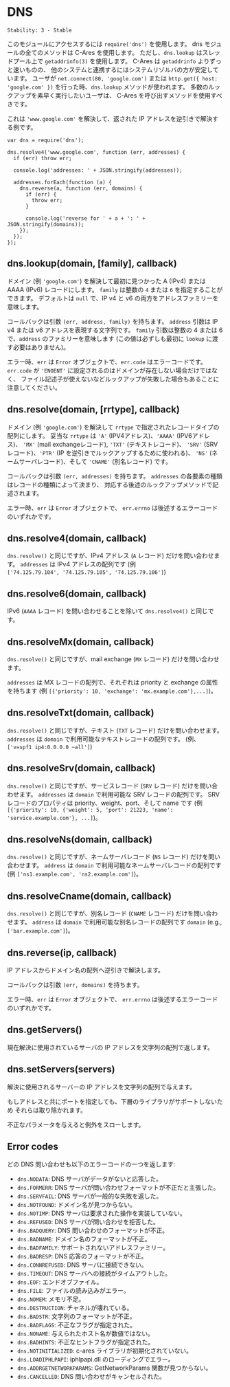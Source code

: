 # DNS

    Stability: 3 - Stable

<!--
Use `require('dns')` to access this module. All methods in the dns module
use C-Ares except for `dns.lookup` which uses `getaddrinfo(3)` in a thread
pool. C-Ares is much faster than `getaddrinfo` but the system resolver is
more constant with how other programs operate. When a user does
`net.connect(80, 'google.com')` or `http.get({ host: 'google.com' })` the
`dns.lookup` method is used. Users who need to do a large number of lookups
quickly should use the methods that go through C-Ares.
-->

このモジュールにアクセスするには `require('dns')` を使用します。
dns モジュールの全てのメソッドは C-Ares を使用します。
ただし、`dns.lookup` はスレッドプール上で `getaddrinfo(3)` を使用します。
C-Ares は `getaddrinfo` よりずっと速いものの、
他のシステムと連携するにはシステムリゾルバの方が安定しています。
ユーザが `net.connect(80, 'google.com')` または
`http.get({ host: 'google.com' })` を行った時、`dns.lookup`
メソッドが使われます。
多数のルックアップを素早く実行したいユーザは、
C-Ares を呼び出すメソッドを使用すべきです。

<!--
Here is an example which resolves `'www.google.com'` then reverse
resolves the IP addresses which are returned.
-->

これは `'www.google.com'` を解決して、返された IP アドレスを逆引きで解決する例です。

    var dns = require('dns');

    dns.resolve4('www.google.com', function (err, addresses) {
      if (err) throw err;

      console.log('addresses: ' + JSON.stringify(addresses));

      addresses.forEach(function (a) {
        dns.reverse(a, function (err, domains) {
          if (err) {
            throw err;
          }

          console.log('reverse for ' + a + ': ' + JSON.stringify(domains));
        });
      });
    });

## dns.lookup(domain, [family], callback)

<!--
Resolves a domain (e.g. `'google.com'`) into the first found A (IPv4) or
AAAA (IPv6) record.
The `family` can be the integer `4` or `6`. Defaults to `null` that indicates
both Ip v4 and v6 address family.
-->

ドメイン (例 `'google.com'`) を解決して最初に見つかった
A (IPv4) または AAAA (IPv6) レコードにします。
`family` は整数の `4` または `6` を指定することができます。
デフォルトは `null` で、IP v4 と v6 の両方をアドレスファミリーを意味します。

<!--
The callback has arguments `(err, address, family)`.  The `address` argument
is a string representation of a IP v4 or v6 address. The `family` argument
is either the integer 4 or 6 and denotes the family of `address` (not
necessarily the value initially passed to `lookup`).
-->

コールバックは引数 `(err, address, family)` を持ちます。
`address` 引数は IP v4 または v6 アドレスを表現する文字列です。
`family` 引数は整数の 4 または 6 で、`address` のファミリーを意味します
(この値は必ずしも最初に `lookup` に渡す必要はありません)。

<!--
On error, `err` is an `Error` object, where `err.code` is the error code.
Keep in mind that `err.code` will be set to `'ENOENT'` not only when
the domain does not exist but also when the lookup fails in other ways
such as no available file descriptors.
-->

エラー時、`err` は `Error` オブジェクトで、`err.code` はエラーコードです。
`err.code` が `'ENOENT'` に設定されるのはドメインが存在しない場合だけではなく、
ファイル記述子が使えないなどルックアップが失敗した場合もあることに
注意してください。


## dns.resolve(domain, [rrtype], callback)

<!--
Resolves a domain (e.g. `'google.com'`) into an array of the record types
specified by rrtype. Valid rrtypes are `'A'` (IPV4 addresses, default),
`'AAAA'` (IPV6 addresses), `'MX'` (mail exchange records), `'TXT'` (text
records), `'SRV'` (SRV records), `'PTR'` (used for reverse IP lookups),
`'NS'` (name server records) and `'CNAME'` (canonical name records).
-->

ドメイン (例 `'google.com'`) を解決して `rrtype` で指定されたレコードタイプの配列にします。
妥当な `rrtype` は `'A'` (IPV4アドレス)、`'AAAA'` (IPV6アドレス)、
`'MX'` (mail exchangeレコード), `'TXT'` (テキストレコード)、
`'SRV'` (SRVレコード)、`'PTR'` (IP を逆引きでルックアップするために使われる)、
`'NS'` (ネームサーバレコード)、そして `'CNAME'` (別名レコード) です。

<!--
The callback has arguments `(err, addresses)`.  The type of each item
in `addresses` is determined by the record type, and described in the
documentation for the corresponding lookup methods below.
-->

コールバックは引数 `(err, addresses)` を持ちます。
`addresses` の各要素の種類はレコードの種類によって決まり、
対応する後述のルックアップメソッドで記述されます。

<!--
On error, `err` is an `Error` object, where `err.code` is
one of the error codes listed below.
-->

エラー時、`err` は `Error` オブジェクトで、
`err.errno` は後述するエラーコードのいずれかです。


## dns.resolve4(domain, callback)

<!--
The same as `dns.resolve()`, but only for IPv4 queries (`A` records).
`addresses` is an array of IPv4 addresses (e.g.
`['74.125.79.104', '74.125.79.105', '74.125.79.106']`).
-->

`dns.resolve()` と同じですが、IPv4 アドレス (`A` レコード) だけを問い合わせます。
`addresses` は IPv4 アドレスの配列です (例<br />
`['74.125.79.104', '74.125.79.105', '74.125.79.106']`)

## dns.resolve6(domain, callback)

<!--
The same as `dns.resolve4()` except for IPv6 queries (an `AAAA` query).
-->

IPv6 (`AAAA` レコード) を問い合わせることを除いて `dns.resolve4()` と同じです。


## dns.resolveMx(domain, callback)

<!--
The same as `dns.resolve()`, but only for mail exchange queries (`MX` records).
-->

`dns.resolve()` と同じですが、mail exchange (`MX` レコード) だけを問い合わせます。

<!--
`addresses` is an array of MX records, each with a priority and an exchange
attribute (e.g. `[{'priority': 10, 'exchange': 'mx.example.com'},...]`).
-->

`addresses` は MX レコードの配列で、それぞれは priority と exchange の属性を持ちます
(例 `[{'priority': 10, 'exchange': 'mx.example.com'},...]`)。

## dns.resolveTxt(domain, callback)

<!--
The same as `dns.resolve()`, but only for text queries (`TXT` records).
`addresses` is an array of the text records available for `domain` (e.g.,
`['v=spf1 ip4:0.0.0.0 ~all']`).
-->

`dns.resolve()` と同じですが、テキスト (`TXT` レコード) だけを問い合わせます。
`addresses` は `domain` で利用可能なテキストレコードの配列です。
(例、`['v=spf1 ip4:0.0.0.0 ~all']`)

## dns.resolveSrv(domain, callback)

<!--
The same as `dns.resolve()`, but only for service records (`SRV` records).
`addresses` is an array of the SRV records available for `domain`. Properties
of SRV records are priority, weight, port, and name (e.g.,
`[{'priority': 10, {'weight': 5, 'port': 21223, 'name': 'service.example.com'}, ...]`).
-->

`dns.resolve()` と同じですが、サービスレコード (`SRV` レコード) だけを問い合わせます。
`addresses` は `domain` で利用可能な SRV レコードの配列です。
SRV レコードのプロパティは priority、weight、port、そして name です
(例 `[{'priority': 10, {'weight': 5, 'port': 21223, 'name': 'service.example.com'}, ...]`)。

## dns.resolveNs(domain, callback)

<!--
The same as `dns.resolve()`, but only for name server records (`NS` records).
`addresses` is an array of the name server records available for `domain`
(e.g., `['ns1.example.com', 'ns2.example.com']`).
-->

`dns.resolve()` と同じですが、ネームサーバレコード (`NS` レコード) 
だけを問い合わせます。
`address` は `domain` で利用可能なネームサーバレコードの配列です
(例 `['ns1.example.com', 'ns2.example.com']`)。

## dns.resolveCname(domain, callback)

<!--
The same as `dns.resolve()`, but only for canonical name records (`CNAME`
records). `addresses` is an array of the canonical name records available for
`domain` (e.g., `['bar.example.com']`).
-->

`dns.resolve()` と同じですが、別名レコード (`CNAME` レコード) 
だけを問い合わせます。
`address` は `domain` で利用可能な別名レコードの配列です
`domain` (e.g., `['bar.example.com']`)。

## dns.reverse(ip, callback)

<!--
Reverse resolves an ip address to an array of domain names.
-->

IP アドレスからドメイン名の配列へ逆引きで解決します。

<!--
The callback has arguments `(err, domains)`.
-->

コールバックは引数 `(err, domains)` を持ちます。

<!--
On error, `err` is an `Error` object, where `err.code` is
one of the error codes listed below.
-->

エラー時、`err` は `Error` オブジェクトで、
`err.errno` は後述するエラーコードのいずれかです。

## dns.getServers()

<!--
Returns an array of IP addresses as strings that are currently being used for
resolution
-->

現在解決に使用されているサーバの IP アドレスを文字列の配列で返します。

## dns.setServers(servers)

<!--
Given an array of IP addresses as strings, set them as the servers to use for
resolving
-->

解決に使用されるサーバーの IP アドレスを文字列の配列で与えます。

<!--
If you specify a port with the address it will be stripped, as the underlying
library doesn't support that.
-->

もしアドレスと共にポートを指定しても、下層のライブラリがサポートしないため
それらは取り除かれます。

<!--
This will throw if you pass invalid input.
-->

不正なパラメータを与えると例外をスローします。

## Error codes

<!--
Each DNS query can return one of the following error codes:
-->

どの DNS 問い合わせも以下のエラーコードの一つを返します:

<!--
- `dns.NODATA`: DNS server returned answer with no data.
- `dns.FORMERR`: DNS server claims query was misformatted.
- `dns.SERVFAIL`: DNS server returned general failure.
- `dns.NOTFOUND`: Domain name not found.
- `dns.NOTIMP`: DNS server does not implement requested operation.
- `dns.REFUSED`: DNS server refused query.
- `dns.BADQUERY`: Misformatted DNS query.
- `dns.BADNAME`: Misformatted domain name.
- `dns.BADFAMILY`: Unsupported address family.
- `dns.BADRESP`: Misformatted DNS reply.
- `dns.CONNREFUSED`: Could not contact DNS servers.
- `dns.TIMEOUT`: Timeout while contacting DNS servers.
- `dns.EOF`: End of file.
- `dns.FILE`: Error reading file.
- `dns.NOMEM`: Out of memory.
- `dns.DESTRUCTION`: Channel is being destroyed.
- `dns.BADSTR`: Misformatted string.
- `dns.BADFLAGS`: Illegal flags specified.
- `dns.NONAME`: Given hostname is not numeric.
- `dns.BADHINTS`: Illegal hints flags specified.
- `dns.NOTINITIALIZED`: c-ares library initialization not yet performed.
- `dns.LOADIPHLPAPI`: Error loading iphlpapi.dll.
- `dns.ADDRGETNETWORKPARAMS`: Could not find GetNetworkParams function.
- `dns.CANCELLED`: DNS query cancelled.
-->

- `dns.NODATA`: DNS サーバがデータがないと応答した。
- `dns.FORMERR`: DNS サーバが問い合わせフォーマットが不正だと主張した。
- `dns.SERVFAIL`: DNS サーバが一般的な失敗を返した。
- `dns.NOTFOUND`: ドメイン名が見つからない。
- `dns.NOTIMP`: DNS サーバは要求された操作を実装していない。
- `dns.REFUSED`: DNS サーバが問い合わせを拒否した。
- `dns.BADQUERY`: DNS 問い合わせのフォーマットが不正。
- `dns.BADNAME`: ドメイン名のフォーマットが不正。
- `dns.BADFAMILY`: サポートされないアドレスファミリー。
- `dns.BADRESP`: DNS 応答のフォーマットが不正。
- `dns.CONNREFUSED`: DNS サーバに接続できない。
- `dns.TIMEOUT`: DNS サーバへの接続がタイムアウトした。
- `dns.EOF`: エンドオブファイル。
- `dns.FILE`: ファイルの読み込みがエラー。
- `dns.NOMEM`: メモリ不足。
- `dns.DESTRUCTION`: チャネルが壊れている。
- `dns.BADSTR`: 文字列のフォーマットが不正。
- `dns.BADFLAGS`: 不正なフラグが指定された。
- `dns.NONAME`: 与えられたホスト名が数値ではない。
- `dns.BADHINTS`: 不正なヒントフラグが指定された。
- `dns.NOTINITIALIZED`: c-ares ライブラリが初期化されていない。
- `dns.LOADIPHLPAPI`: iphlpapi.dll のローディングでエラー。
- `dns.ADDRGETNETWORKPARAMS`: GetNetworkParams 関数が見つからない。
- `dns.CANCELLED`: DNS 問い合わせがキャンセルされた。
